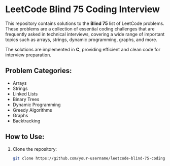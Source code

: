 # LeetCode Blind 75 Coding Interview

This repository contains solutions to the **Blind 75** list of LeetCode problems. These problems are a collection of essential coding challenges that are frequently asked in technical interviews, covering a wide range of important topics such as arrays, strings, dynamic programming, graphs, and more.

The solutions are implemented in **C**, providing efficient and clean code for interview preparation.

## Problem Categories:
- Arrays
- Strings
- Linked Lists
- Binary Trees
- Dynamic Programming
- Greedy Algorithms
- Graphs
- Backtracking

## How to Use:
1. Clone the repository:
   ```bash
   git clone https://github.com/your-username/leetcode-blind-75-coding-interview.git
